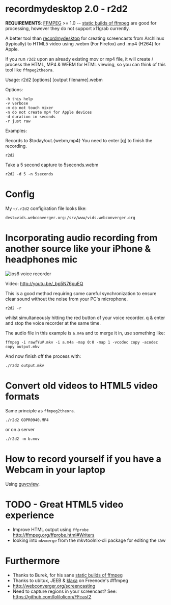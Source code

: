 # recordmydesktop 2.0 - r2d2

**REQUIREMENTS**: [FFMPEG](http://ffmpeg.org/) >= 1.0 -- [static builds of ffmpeg](http://ffmpeg.gusari.org/static/) are good for processing, however they do not support x11grab currently.

A better tool than
[recordmydesktop](http://en.wikipedia.org/wiki/RecordMyDesktop) for creating
screencasts from Archlinux (typically) to HTML5 video using .webm (For Firefox)
and .mp4 (H264) for Apple.

If you run `r2d2` upon an already existing mov or mp4 file, it will create /
process the HTML, MP4 & WEBM for HTML viewing, so you can think of this tool
like `ffmpeg2theora`.

Usage: r2d2 [options] [output filename].webm

Options:

	-h this help
	-v verbose
	-m do not touch mixer
	-n do not create mp4 for Apple devices
	-d duration in seconds
	-r just raw

Examples:

Records to $today/out.{webm,mp4} You need to enter [q] to finish the recording.

	r2d2

Take a 5 second capture to 5seconds.webm

	r2d2 -d 5 -n 5seconds

# Config

My `~/.r2d2` configiration file looks like:

	dest=vids.webconverger.org:/srv/www/vids.webconverger.org

# Incorporating audio recording from another source like your iPhone & headphones mic

<img src="http://r2d2.webconverger.org/2012-10-27/voice-recorder.png" alt="ios6 voice recorder" />

Video: <http://youtu.be/_bp5N76puEQ>

This is a good method requiring some careful synchronization to ensure clear
sound without the noise from your PC's microphone.

	r2d2 -r

whilst simultaneously hitting the red button of your voice recorder. q & enter
and stop the voice recorder at the same time.

The audio file in this example is `a.m4a` and to merge it in, use something
like:

	ffmpeg -i rawfYuV.mkv -i a.m4a -map 0:0 -map 1 -vcodec copy -acodec copy output.mkv

And now finish off the process with:

	./r2d2 output.mkv

# Convert old videos to HTML5 video formats

Same principle as `ffmpeg2theora`.

	./r2d2 GOPR0940.MP4

or on a server

	./r2d2 -m b.mov

# How to record yourself if you have a Webcam in your laptop

Using [guvcview](http://r2d2.webconverger.org/2012-11-15/guvcview.html).

# TODO - Great HTML5 video experience

* Improve HTML output using `ffprobe` <http://ffmpeg.org/ffprobe.html#Writers>
* looking into `mkvmerge` from the mkvtoolnix-cli package for editing the raw

# Furthermore

* Thanks to Burek, for his sane [static builds of ffmpeg](http://ffmpeg.gusari.org/static/)
* Thanks to ubitux, JEEB & [klaxa](https://gist.github.com/7dcccbd86fdcce3c4ced) on Freenode's #ffmpeg
* <http://webconverger.org/screencasting>
* Need to capture regions in your screencast? See: <https://github.com/lolilolicon/FFcast2>

